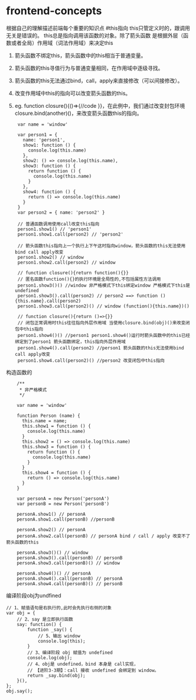# frontend-concepts
根据自己的理解描述前端每个重要的知识点
#this指向
this只管定义时的，跟调用无关是错误的。
this总是指向调用该函数的对象。除了箭头函数
是根据外层（函数或者全局）作用域（词法作用域）来决定this

1. 箭头函数不绑定this，箭头函数中的this相当于普通变量。
2. 箭头函数的this寻值行为与普通变量相同，在作用域中逐级寻找。
3. 箭头函数的this无法通过bind，call，apply来直接修改（可以间接修改）。
4. 改变作用域中this的指向可以改变箭头函数的this。
5. eg. function closure(){()=>{//code }}，在此例中，我们通过改变封包环境closure.bind(another)()，来改变箭头函数this的指向。


		var name = 'window'
		
		var person1 = {
		  name: 'person1',
		  show1: function () {
		    console.log(this.name)
		  },
		  show2: () => console.log(this.name),
		  show3: function () {
		    return function () {
		      console.log(this.name)
		    }
		  },
		  show4: function () {
		    return () => console.log(this.name)
		  }
		}
		var person2 = { name: 'person2' }
		
		// 普通函数调用使用call改变this指向
		person1.show1() // 'person1' 
		person1.show1.call(person2) // 'person2'
	
		// 箭头函数this指向上一个执行上下午这时指向window，箭头函数的this无法使用bind call apply改变
		person1.show2() // window
		person1.show2.call(person2) // window
	
		// function closure(){return function(){}}
		// 匿名函数function(){}的执行环境是全局性的,不包括属性方法调用
		person1.show3()() //window 非严格模式下this绑定window 严格模式下this是undefined
		person1.show3().call(person2) // person2 ==> function () {this.name}.call(person2)
		person1.show3.call(person2)() // window (function(){this.name})() 
		
		// function closure(){return ()=>{}}
		// 闭包正常调用时this往往指向外层作用域 当使用closure.bind(obj)()来改变闭包中this指向
		person1.show4()() //person1 person1.show4()运行时箭头函数中的this已经绑定到了person1 箭头函数绑定，this指向外层作用域
		person1.show4().call(person2) //person1 箭头函数的this无法使用bind call apply改变
		person1.show4.call(person2)() //person2 改变闭包中this指向

构造函数的

		/**
		 * 非严格模式
		 */
		
		var name = 'window'
		
		function Person (name) {
		  this.name = name;
		  this.show1 = function () {
		    console.log(this.name)
		  }
		  this.show2 = () => console.log(this.name)
		  this.show3 = function () {
		    return function () {
		      console.log(this.name)
		    }
		  }
		  this.show4 = function () {
		    return () => console.log(this.name)
		  }
		}
		
		var personA = new Person('personA')
		var personB = new Person('personB')
		
		personA.show1() // personA
		personA.show1.call(personB) //personB
		
		personA.show2() // personA
		personA.show2.call(personB) // personA bind / call / apply 改变不了箭头函数的this
		
		personA.show3()() // window
		personA.show3().call(personB) // personB
		personA.show3.call(personB)() // window
		
		personA.show4()() // personA
		personA.show4().call(personB) // personA
		personA.show4.call(personB)() // personB

编译阶段obj为undfined

	// 1、赋值语句是右执行的,此时会先执行右侧的对象
	var obj = {
	    // 2、say 是立即执行函数
	    say: function() {
	        function _say() {
	            // 5、输出 window
	            console.log(this);
	        }
	        // 3、编译阶段 obj 赋值为 undefined
	        console.log(obj);
	        // 4、obj是 undefined，bind 本身是 call实现，
	        // 【进阶3-3期】：call 接收 undefined 会绑定到 window。
	        return _say.bind(obj);
	    }(),
	};
	obj.say();

